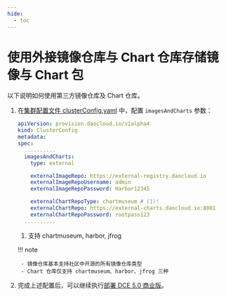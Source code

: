 ```yaml
---
hide:
  - toc
---
```


# 使用外接镜像仓库与 Chart 仓库存储镜像与 Chart 包

以下说明如何使用第三方镜像仓库及 Chart 仓库。

1. 在[集群配置文件 clusterConfig.yaml](../cluster-config.md) 中，配置 `imagesAndCharts` 参数：

    ```yaml
    apiVersion: provision.daocloud.io/v1alpha4
    kind: ClusterConfig
    metadata:
    spec:
      ..........
      imagesAndCharts:
        type: external

        externalImageRepo: https://external-registry.daocloud.io
        externalImageRepoUsername: admin
        externalImageRepoPassword: Harbor12345

        externalChartRepoType: chartmuseum # (1)!
        externalChartRepo: https://external-charts.daocloud.io:8081
        externalChartRepoPassword: rootpass123
      ..........
    ```

    1. 支持 chartmuseum, harbor, jfrog

    !!! note

        - 镜像仓库基本支持社区中开源的所有镜像仓库类型
        - Chart 仓库仅支持 chartmuseum、harbor、jfrog 三种

2. 完成上述配置后，可以继续执行[部署 DCE 5.0 商业版](../start-install.md)。
